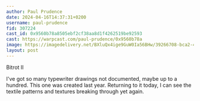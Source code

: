 ```yaml
---
author: Paul Prudence
date: 2024-04-16T14:37:31+0200
username: paul-prudence
fid: 307224
cast_id: 0x9560b78a8505ebf2cf38aa8d1f4262519be92593
cast: https://warpcast.com/paul-prudence/0x9560b78a
image: https://imagedelivery.net/BXluQx4ige9GuW0Ia56BHw/39266708-bca2-440d-5ef5-f810c272bd00/original
layout: post
---
```

Bitrot II  
  
I've got so many typewriter drawings not documented, maybe up to a hundred. This one was created last year. Returning to it today, I can see the textile patterns and textures breaking through yet again.  

<img src='https://imagedelivery.net/BXluQx4ige9GuW0Ia56BHw/39266708-bca2-440d-5ef5-f810c272bd00/original' alt='' referrerpolicy='no-referrer'/>